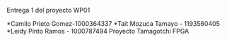  Entrega 1 del proyecto WP01

*Camilo Prieto Gomez-1000364337
*Tait Mozuca Tamayo - 1193560405
*Leidy Pinto Ramos - 1000787494
 Proyecto Tamagotchi FPGA

